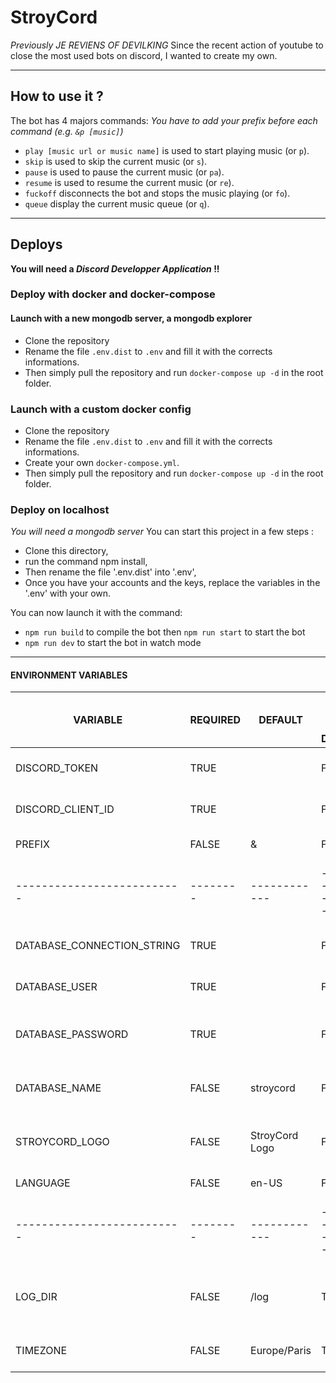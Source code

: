 # StroyCord

_Previously JE REVIENS OF DEVILKING_
Since the recent action of youtube to close the most used bots on discord, I wanted to create my own.

---

## How to use it ?

The bot has 4 majors commands:
_You have to add your prefix before each command (e.g. `&p [music]`)_

- `play [music url or music name]` is used to start playing music (or `p`).
- `skip` is used to skip the current music (or `s`).
- `pause` is used to pause the current music (or `pa`).
- `resume` is used to resume the current music (or `re`).
- `fuckoff` disconnects the bot and stops the music playing (or `fo`).
- `queue` display the current music queue (or `q`).

---

## Deploys

**You will need a _Discord Developper Application_ !!**

### Deploy with docker and docker-compose

#### Launch with a new mongodb server, a mongodb explorer

- Clone the repository
- Rename the file `.env.dist` to `.env` and fill it with the corrects informations.
- Then simply pull the repository and run `docker-compose up -d` in the root folder.

### Launch with a custom docker config

- Clone the repository
- Rename the file `.env.dist` to `.env` and fill it with the corrects informations.
- Create your own `docker-compose.yml`.
- Then simply pull the repository and run `docker-compose up -d` in the root folder.

### Deploy on localhost

_You will need a mongodb server_
You can start this project in a few steps :

- Clone this directory,
- run the command npm install,
- Then rename the file '.env.dist' into '.env',
- Once you have your accounts and the keys, replace the variables in the '.env' with your own.

You can now launch it with the command:

- `npm run build` to compile the bot
  then `npm run start` to start the bot
- `npm run dev` to start the bot in watch mode

---

#### ENVIRONMENT VARIABLES

| VARIABLE                   | REQUIRED | DEFAULT        | USED ONLY FOR DOCKER | DESCRIPTION                                         |
| -------------------------- | -------- | -------------- | -------------------- | --------------------------------------------------- |
| DISCORD_TOKEN              | TRUE     |                | FALSE                | string - Your discord app token                     |
| DISCORD_CLIENT_ID          | TRUE     |                | FALSE                | string - Your discord client id                     |
| PREFIX                     | FALSE    | &              | FALSE                | string - Your bot prefix                            |
| -------------------------- | -------- | ------------   | -------------------- | ------------------------------------------          |
| DATABASE_CONNECTION_STRING | TRUE     |                | FALSE                | string - Your mongodb uri string                    |
| DATABASE_USER              | TRUE     |                | FALSE                | string - Your mongodb user name                     |
| DATABASE_PASSWORD          | TRUE     |                | FALSE                | string - Your mongodb user password                 |
| DATABASE_NAME              | FALSE    | stroycord      | FALSE                | string - Your mongodb database name                 |
| STROYCORD_LOGO             | FALSE    | StroyCord Logo | FALSE                | string - The avatar url you want to give to the bot |
| LANGUAGE                   | FALSE    | en-US          | FALSE                | string - The bot language                           |
| -------------------------- | -------- | ------------   | -------------------- | ------------------------------------------          |
| LOG_DIR                    | FALSE    | /log           | TRUE                 | string - Your logging directory path use for docker |
| TIMEZONE                   | FALSE    | Europe/Paris   | TRUE                 | string - Your container timezone                    |
